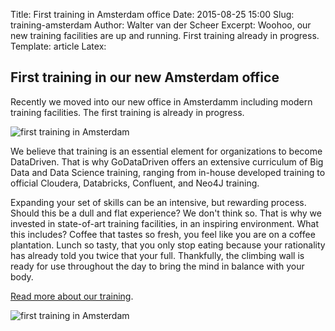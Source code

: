 Title: First training in Amsterdam office
Date: 2015-08-25 15:00
Slug: training-amsterdam
Author: Walter van der Scheer
Excerpt: Woohoo, our new training facilities are up and running. First training already in progress.
Template: article
Latex:

## First training in our new Amsterdam office

<span class="lead">Recently we moved into our new office in Amsterdamm including modern training facilities. The first training is already in progress.</span>

![first training in Amsterdam](static/images/training-office/first-training-amsterdam-office-1.jpg)

We believe that training is an essential element for organizations to become DataDriven. That is why GoDataDriven offers an extensive curriculum of Big Data and Data Science training, ranging from in-house developed training to official Cloudera, Databricks, Confluent, and Neo4J training. 

Expanding your set of skills can be an intensive, but rewarding process. Should this be a dull and flat experience? We don't think so. That is why we invested in state-of-art training facilities, in an inspiring environment. What this includes? Coffee that tastes so fresh, you feel like you are on a coffee plantation. Lunch so tasty, that you only stop eating because your rationality has already told you twice that your full. Thankfully, the climbing wall is ready for use throughout the day to bring the mind in balance with your body.

[Read more about our training](http://www.godatadriven.com/training-overview "Overview of training").

![first training in Amsterdam](static/images/training-office/first-training-amsterdam-office-2.jpg)

